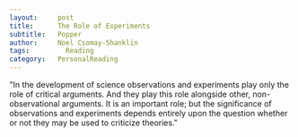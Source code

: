 ```yaml
---
layout:     post
title:      The Role of Experiments
subtitle:   Popper
author:     Noel Csomay-Shanklin
tags: 		  Reading
category:   PersonalReading
---
```

"In the development of science observations and experiments play only the role of critical arguments. And they play this role alongside other, non-observational arguments. It is an important role; but the significance of observations and experiments depends entirely upon the question whether or not they may be used to criticize theories."
